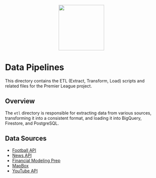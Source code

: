 <p align="center">
<img height="150" width="150" src="https://cdn.simpleicons.org/premierleague/gray"/>
</p>

# Data Pipelines

This directory contains the ETL (Extract, Transform, Load) scripts and related files for the Premier League project. 

## Overview

The `etl` directory is responsible for extracting data from various sources, transforming it into a consistent format, and loading it into BigQuery, Firestore, and PostgreSQL.

## Data Sources
* [Football API](https://rapidapi.com/api-sports/api/api-football)
* [News API](https://newsapi.org)
* [Financial Modeling Prep](https://site.financialmodelingprep.com/developer)
* [MapBox](https://www.mapbox.com)
* [YouTube API](https://developers.google.com/youtube/v3)